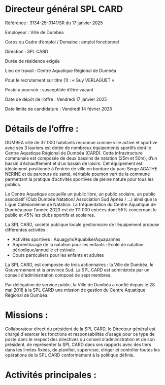 # Directeur général SPL CARD

Référence : 3134-25-0141/SR du 17 janvier 2025

Employeur : Ville de Dumbéa

Corps ou Cadre d’emploi / Domaine : emploi fonctionnel

Direction : SPL CARD

Durée de résidence exigée

Lieu de travail : Centre Aquatique Régional de Dumbéa

Pour le recrutement sur titre (1) : « Guy VERLAGUET »

Poste à pourvoir : susceptible d’être vacant

Date de dépôt de l’offre : Vendredi 17 janvier 2025

Date limite de candidature : Vendredi 14 février 2025

# Détails de l’offre :

DUMBEA ville de 37 000 habitants reconnue comme ville active et sportive avec ses 3 lauriers est dotée de nombreux équipements sportifs dont le Centre Aquatique Régional de Dumbéa (CARD). Cette infrastructure communale est composée de deux bassins de natation (25m et 50m), d’un bassin d’échauffement et d’un bassin de loisirs. Cet équipement est idéalement positionné à l’entrée de ville en bordure du parc Serge AGATHE NERINE et du parcours de santé, véritable poumon vert de la commune permettant la pratique d’activités sportives de pleine nature pour tous les publics.

Le Centre Aquatique accueille un public libre, un public scolaire, un public associatif (Club Dumbéa Natation/ Association Sud Apnéa / …) ainsi que la Ligue Calédonienne de Natation. La fréquentation du Centre Aquatique de Dumbéa pour l’année 2023 est de 111 000 entrées dont 55% concernant le public et 45% les clubs sportifs et scolaires.

La SPL CARD, société publique locale gestionnaire de l’équipement propose différentes activités :

- Activités sportives : Aquagym/Aquabike/Aquapalmes
- Apprentissage de la natation pour les enfants : Ecole de natation périodique/annuelle et estivale
- Cours particuliers pour les enfants et adultes

La SPL CARD, est composée de trois actionnaires : la Ville de Dumbéa, le Gouvernement et la province Sud. La SPL CARD est administrée par un conseil d'administration composé de sept membres.

Par délégation de service public, la Ville de Dumbéa a confié depuis le 28 mai 2018 à la SPL CARD une mission de gestion du Centre Aquatique Régional de Dumbéa.

# Missions :

Collaborateur direct du président de la SPL CARD, le Directeur général est chargé d'exercer les fonctions et responsabilités d’usage pour ce type de poste dans le respect des directives du conseil d'administration et de son président, de représenter la SPL CARD dans ses rapports avec des tiers dans les limites fixées, de planifier, superviser, diriger et contrôler toutes les opérations de la SPL CARD conformément à la politique définie.

# Activités principales :